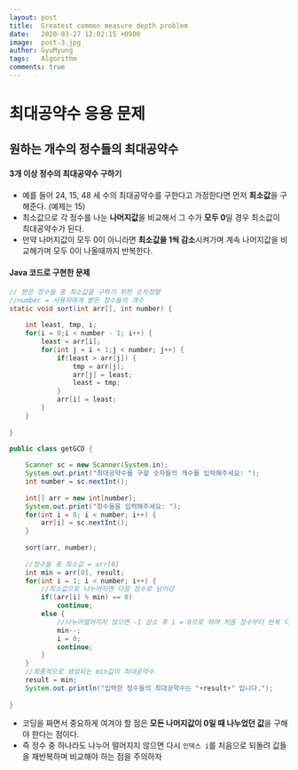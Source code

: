 ```yaml
---
layout:	post
title:  Greatest common measure depth problem
date:   2020-03-27 12:02:15 +0900
image:  post-3.jpg
author: GyuMyung
tags:   Algorithm
comments: true
---
```




# 최대공약수 응용 문제

## 원하는 개수의 정수들의 최대공약수

#### 3개 이상 정수의 최대공약수 구하기

- 예를 들어 24, 15, 48 세 수의 최대공약수를 구한다고 가정한다면 먼저 **최소값**을 구해준다. (예제는 15)
- 최소값으로 각 정수를 나눈 **나머지값**을 비교해서 그 수가 **모두 0**일 경우 최소값이 최대공약수가 된다.
- 만약 나머지값이 모두 0이 아니라면 **최소값을 1씩 감소**시켜가며 계속 나머지값을 비교해가며 모두 0이 나올때까지 반복한다.



#### Java 코드로 구현한 문제

```java
// 받은 정수들 중 최소값을 구하기 위한 순차정렬
//number = 사용자에게 받은 정수들의 개수
static void sort(int arr[], int number) {
    
    int least, tmp, i;
    for(i = 0;i < number - 1; i++) {
        least = arr[i];
        for(int j = i + 1;j < number; j++) {
            if(least > arr[j]) {
                tmp = arr[j];
                arr[j] = least;
                least = tmp;
            }
            arr[i] = least;
        }
    }
    
}
```

```java
public class getGCD {
    
    Scanner sc = new Scanner(System.in);
    System.out.print("최대공약수를 구할 숫자들의 개수를 입력해주세요: ");
    int number = sc.nextInt();
    
    int[] arr = new int[number];
    System.out.print("정수들을 입력해주세요: ");
    for(int i = 0; i < number; i++) {
        arr[i] = sc.nextInt();
    }
    
    sort(arr, number);
    
    //정수들 중 최소값 = arr[0]
    int min = arr[0], result;
    for(int i = 1; i < number; i++) {
        //최소값으로 나누어지면 다음 정수로 넘어감
        if((arr[i] % min) == 0)
            continue;
        else {
            //나누어떨어지지 않으면 -1 감소 후 i = 0으로 하여 처음 정수부터 반복 다시 실행
            min--;
            i = 0;
            continue;
        }
    }
    //최종적으로 생성되는 min값이 최대공약수
    result = min;
    System.out.println("입력한 정수들의 최대공약수는 "+result+" 입니다.");
    
}
```

- 코딩을 짜면서 중요하게 여겨야 할 점은 **모든 나머지값이 0일 때 나누었던 값**을 구해야 한다는 점이다.
- 즉 정수 중 하나라도 나누어 떨어지지 않으면 다시 `인덱스 i`를 처음으로 되돌려 값들을 재반복하며 비교해야 하는 점을 주의하자

